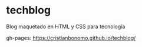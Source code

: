 # techblog
Blog maquetado en HTML y CSS para tecnología

gh-pages: https://cristianbonomo.github.io/techblog/
